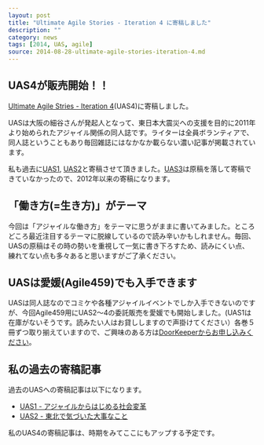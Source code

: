 ```yaml
---
layout: post
title: "Ultimate Agile Stories - Iteration 4 に寄稿しました"
description: ""
category: news
tags: [2014, UAS, agile]
source: 2014-08-28-ultimate-agile-stories-iteration-4.md
---
```


## UAS4が販売開始！！
[Ultimate Agile Stries - Iteration 4](http://ultimateagilestories.web.fc2.com/bookcontents4.html)(UAS4)に寄稿しました。

UASは大阪の細谷さんが発起人となって、東日本大震災への支援を目的に2011年より始められたアジャイル関係の同人誌です。ライターは全員ボランティアで、同人誌ということもあり毎回雑誌にはなかなか載らない濃い記事が掲載されています。

私も過去に[UAS1](http://ultimateagilestories.web.fc2.com/bookcontents1.html), [UAS2](http://ultimateagilestories.web.fc2.com/bookcontents2.html)と寄稿させて頂きました。[UAS3](http://ultimateagilestories.web.fc2.com/bookcontents3.html)は原稿を落して寄稿できていなかったので、2012年以来の寄稿になります。

## 「働き方(=生き方)」がテーマ

今回は「アジャイルな働き方」をテーマに思うがままに書いてみました。ところどころ最近注目するテーマに脱線しているので読み辛いかもしれません。毎回、UASの原稿はその時の勢いを重視して一気に書き下ろすため、読みにくい点、練れてない点も多々あると思いますがご了承ください。

## UASは愛媛(Agile459)でも入手できます

UASは同人誌なのでコミケや各種アジャイルイベントでしか入手できないのですが、今回Agile459用にUAS2〜4の委託販売を愛媛でも開始しました。(UAS1は在庫がないそうです。読みたい人はお貸ししますので声掛けてください）各巻５冊ずつ取り揃えていますので、ご興味のある方は[DoorKeeperからお申し込みください](http://agile459.doorkeeper.jp/events/14674)。

## 私の過去の寄稿記事

過去のUASへの寄稿記事は以下になります。

* [UAS1 - アジャイルからはじめる社会変革](http://giantech.jp/pages/uas/ultimate-agile-stories-iteration-1-kkd)
* [UAS2 - 東北で気づいた大事なこと](http://giantech.jp/pages/uas/ultimate-agile-stories-iteration-2-kkd)

私のUAS4の寄稿記事は、時期をみてここにもアップする予定です。


